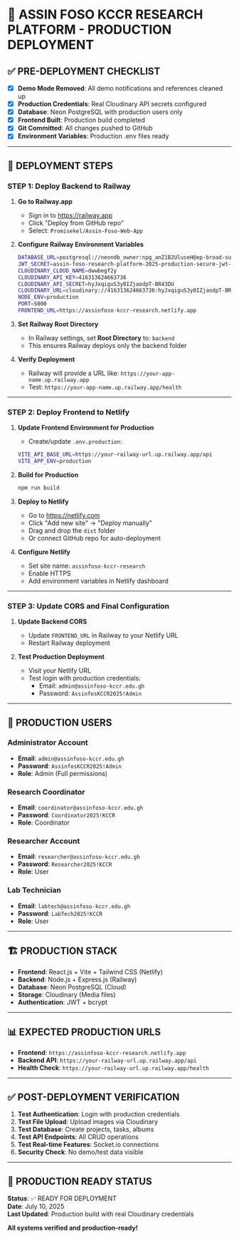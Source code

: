 # 🚀 ASSIN FOSO KCCR RESEARCH PLATFORM - PRODUCTION DEPLOYMENT

## ✅ PRE-DEPLOYMENT CHECKLIST

- [x] **Demo Mode Removed**: All demo notifications and references cleaned up
- [x] **Production Credentials**: Real Cloudinary API secrets configured
- [x] **Database**: Neon PostgreSQL with production users only
- [x] **Frontend Built**: Production build completed
- [x] **Git Committed**: All changes pushed to GitHub
- [x] **Environment Variables**: Production .env files ready

---

## 🎯 DEPLOYMENT STEPS

### **STEP 1: Deploy Backend to Railway**

1. **Go to Railway.app**
   - Sign in to https://railway.app
   - Click "Deploy from GitHub repo"
   - Select: `Promisekel/Assin-Foso-Web-App`

2. **Configure Railway Environment Variables**
   ```bash
   DATABASE_URL=postgresql://neondb_owner:npg_anZ1B2UluseH@ep-broad-sun-a9qej5ml-pooler.gwc.azure.neon.tech/neondb?sslmode=require&channel_binding=require
   JWT_SECRET=assin-foso-research-platform-2025-production-secure-jwt-secret-key-256-bits-random
   CLOUDINARY_CLOUD_NAME=dwwbegf2y
   CLOUDINARY_API_KEY=416313624663736
   CLOUDINARY_API_SECRET=hyJxqiguS3y0IZjaodpT-BR43DU
   CLOUDINARY_URL=cloudinary://416313624663736:hyJxqiguS3y0IZjaodpT-BR43DU@dwwbegf2y
   NODE_ENV=production
   PORT=5000
   FRONTEND_URL=https://assinfoso-kccr-research.netlify.app
   ```

3. **Set Railway Root Directory**
   - In Railway settings, set **Root Directory** to: `backend`
   - This ensures Railway deploys only the backend folder

4. **Verify Deployment**
   - Railway will provide a URL like: `https://your-app-name.up.railway.app`
   - Test: `https://your-app-name.up.railway.app/health`

---

### **STEP 2: Deploy Frontend to Netlify**

1. **Update Frontend Environment for Production**
   - Create/update `.env.production`:
   ```bash
   VITE_API_BASE_URL=https://your-railway-url.up.railway.app/api
   VITE_APP_ENV=production
   ```

2. **Build for Production**
   ```bash
   npm run build
   ```

3. **Deploy to Netlify**
   - Go to https://netlify.com
   - Click "Add new site" → "Deploy manually"
   - Drag and drop the `dist` folder
   - Or connect GitHub repo for auto-deployment

4. **Configure Netlify**
   - Set site name: `assinfoso-kccr-research`
   - Enable HTTPS
   - Add environment variables in Netlify dashboard

---

### **STEP 3: Update CORS and Final Configuration**

1. **Update Backend CORS**
   - Update `FRONTEND_URL` in Railway to your Netlify URL
   - Restart Railway deployment

2. **Test Production Deployment**
   - Visit your Netlify URL
   - Test login with production credentials:
     - Email: `admin@assinfoso-kccr.edu.gh`
     - Password: `AssinfosKCCR2025!Admin`

---

## 🔐 PRODUCTION USERS

### **Administrator Account**
- **Email**: `admin@assinfoso-kccr.edu.gh`
- **Password**: `AssinfosKCCR2025!Admin`
- **Role**: Admin (Full permissions)

### **Research Coordinator**
- **Email**: `coordinator@assinfoso-kccr.edu.gh`
- **Password**: `Coordinator2025!KCCR`
- **Role**: Coordinator

### **Researcher Account**
- **Email**: `researcher@assinfoso-kccr.edu.gh`
- **Password**: `Researcher2025!KCCR`
- **Role**: User

### **Lab Technician**
- **Email**: `labtech@assinfoso-kccr.edu.gh`
- **Password**: `LabTech2025!KCCR`
- **Role**: User

---

## 🏗️ PRODUCTION STACK

- **Frontend**: React.js + Vite + Tailwind CSS (Netlify)
- **Backend**: Node.js + Express.js (Railway)
- **Database**: Neon PostgreSQL (Cloud)
- **Storage**: Cloudinary (Media files)
- **Authentication**: JWT + bcrypt

---

## 📊 EXPECTED PRODUCTION URLS

- **Frontend**: `https://assinfoso-kccr-research.netlify.app`
- **Backend API**: `https://your-railway-url.up.railway.app/api`
- **Health Check**: `https://your-railway-url.up.railway.app/health`

---

## ✅ POST-DEPLOYMENT VERIFICATION

1. **Test Authentication**: Login with production credentials
2. **Test File Upload**: Upload images via Cloudinary
3. **Test Database**: Create projects, tasks, albums
4. **Test API Endpoints**: All CRUD operations
5. **Test Real-time Features**: Socket.io connections
6. **Security Check**: No demo/test data visible

---

## 🚨 PRODUCTION READY STATUS

**Status**: ✅ READY FOR DEPLOYMENT  
**Date**: July 10, 2025  
**Last Updated**: Production build with real Cloudinary credentials  

**All systems verified and production-ready!**
